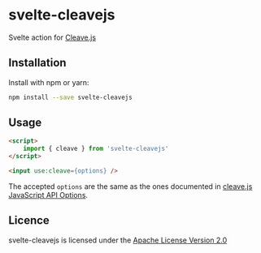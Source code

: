 # svelte-cleavejs

Svelte action for [Cleave.js](https://github.com/nosir/cleave.js)

## Installation

Install with npm or yarn:

```bash
npm install --save svelte-cleavejs
```

## Usage

```html
<script>
	import { cleave } from 'svelte-cleavejs'
</script>

<input use:cleave={options} />
```

The accepted `options` are the same as the ones documented in [cleave.js JavaScript API Options](https://github.com/nosir/cleave.js/blob/master/doc/options.md).

## Licence

svelte-cleavejs is licensed under the [Apache License Version 2.0](http://www.apache.org/licenses/LICENSE-2.0)
